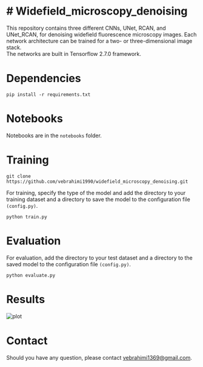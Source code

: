 # # Widefield_microscopy_denoising

This repository contains three different CNNs, UNet, RCAN, and UNet_RCAN, for denoising widefield fluorescence microscopy images. Each network architecture can be trained for a two- or three-dimensional image stack.  
The networks are built in Tensorflow 2.7.0 framework.

# Dependencies
```
pip install -r requirements.txt
```

# Notebooks
Notebooks are in the ```notebooks``` folder. 

# Training
```
git clone https://github.com/vebrahimi1990/widefield_microscopy_denoising.git
```

For training, specify the type of the model and add the directory to your training dataset and a directory to save the model to the configuration file ```(config.py)```.

```
python train.py
``` 


# Evaluation
For evaluation, add the directory to your test dataset and a directory to the saved model to the configuration file ```(config.py)```.

```
python evaluate.py
```

# Results
![plot](https://github.com/vebrahimi1990/UNet_RCAN_Denoising/blob/master/image%20files/Results.png)

# Contact
Should you have any question, please contact vebrahimi1369@gmail.com. 
